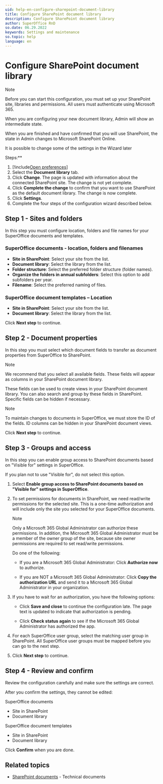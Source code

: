 ```yaml
---
uid: help-en-configure-sharepoint-document-library
title: Configure SharePoint document library
description: Configure SharePoint document library
author: SuperOffice RnD
so.date: 06.29.2022
keywords: Settings and maintenance
so.topic: help
language: en
---
```


# Configure SharePoint document library

> [!NOTE]
> Before you can start this configuration, you must set up your SharePoint site, libraries and permissions. All users must authenticate using Microsoft 365.

When you are configuring your new document library, Admin will show an intermediate state.

When you are finished and have confirmed that you will use SharePoint, the state in Admin changes to Microsoft SharePoint Online.

It is possible to change some of the settings in the Wizard later

Steps:**

1. [!include[Open preferences](includes/open-preferences.md)]
2. Select the **Document library** tab.
3. Click **Change**. The page is updated with information about the connected SharePoint site. The change is not yet complete.
4. Click **Complete the change** to confirm that you want to use SharePoint as the default document library. The change is now complete.
5. Click **Settings**.
6. Complete the four steps of the configuration wizard described below.

## Step 1 - Sites and folders

In this step you must configure location, folders and file names for your SuperOffice documents and templates.

### SuperOffice documents - location, folders and filenames

* **Site in SharePoint**: Select your site from the list.
* **Document library**: Select the library from the list.
* **Folder structure**: Select the preferred folder structure (folder names).
* **Organize the folders in annual subfolders**: Select this option to add subfolders per year.
* **Filename**: Select the preferred naming of files.

### SuperOffice document templates – Location

* **Site in SharePoint**: Select your site from the list.
* **Document library**: Select the library from the list.

Click **Next step** to continue.

## Step 2 - Document properties

In this step you must select which document fields to transfer as document properties from SuperOffice to SharePoint.

> [!NOTE]
> We recommend that you select all available fields. These fields will appear as columns in your SharePoint document library.

These fields can be used to create views in your SharePoint document library. You can also search and group by these fields in SharePoint. Specific fields can be hidden if necessary.

> [!NOTE]
> To maintain changes to documents in SuperOffice, we must store the ID of the fields. ID columns can be hidden in your SharePoint document views.

Click **Next step** to continue.

## Step 3 - Groups and access

In this step you can enable group access to SharePoint documents based on "Visible for" settings in SuperOffice.

If you plan not to use "Visible for", do not select this option.

1. Select **Enable group access to SharePoint documents based on "Visible for" settings in SuperOffice**.

2. To set permissions for documents in SharePoint, we need read/write permissions for the selected site. This is a one-time authorization and will include only the site you selected for your SuperOffice documents.

    > [!NOTE]
    > Only a Microsoft 365 Global Administrator can authorize these permissions. In addition, the Microsoft 365 Global Administrator must be a member of the owner group of the site, because site owner permissions are required to set read/write permissions.

    Do one of the following:

    * If you are a Microsoft 365 Global Administrator: Click **Authorize now** to authorize.

    * If you are NOT a Microsoft 365 Global Administrator: Click **Copy the authorization URL** and send it to a Microsoft 365 Global Administrator in your organization.

3. If you have to wait for an authorization, you have the following options:

    * Click **Save and close** to continue the configuration late. The page text is updated to indicate that authorization is pending.

    * Click **Check status again** to see if the Microsoft 365 Global Administrator has authorized the app.

4. For each SuperOffice user group, select the matching user group in SharePoint. All SuperOffice user groups must be mapped before you can go to the next step.

5. Click **Next step** to continue.

## Step 4 - Review and confirm

Review the configuration carefully and make sure the settings are correct.

After you confirm the settings, they cannot be edited:

SuperOffice documents

* Site in SharePoint
* Document library

SuperOffice document templates

* Site in SharePoint
* Document library

Click **Confirm** when you are done.

## Related topics

* [SharePoint documents][1] - Technical documents

<!-- Referenced links -->
[1]: ../../../document/cloud/sharepoint-documents/index.md

<!-- Referenced images -->

